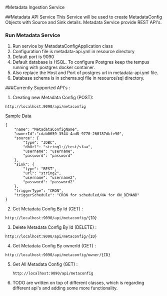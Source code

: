 #Metadata Ingestion Service

##Metadata API Service 
This Service will be used to create MetadataConfig Objects with Source and Sink details.
Metadata Service provide REST API's.

### Run Metadata Service
1. Run service by MetadataConfigApplication class
2. Configuration file is metadata-api.yml in resource directory
3. Default port is 9090
4. Default database is HSQL. To configure Postgres keep the tempus running with postgres docker container.
5. Also replace the Host and Port of postgres url in metadata-api.yml file.
6. Database schema is in schema.sql file in resource/sql directory.

###Currently Supported API's : 
1. Creating new Metadata Config (POST): 
```text
http://localhost:9090/api/metaconfig
```
Sample Data
```text
{
	"name": "MetadataConfigName",
	"ownerId":"cdab0659-3544-4ad8-9770-260187dbfe90",
	"source": {
		"type": "JDBC",
		"dbUrl": "string1://test/sfaa",
		"username": "username",
		"password": "password"
	},
	"sink": {
		"type": "REST",
		"url": "string2",
		"username": "username2",
		"password": "password2"
	},
	"triggerType": "CRON",
	"triggerSchedule": "CRON for scheduled/NA for ON_DEMAND"
}
```
2.  Get Metadata Config By Id (GET) :
```text
http://localhost:9090/api/metaconfig/{ID}
```
3. Delete Metadata Config By Id (DELETE) :
```text
http://localhost:9090/api/metaconfig/{ID}
```
4. Get Metadata Config By ownerId (GET) :
  ```text
  http://localhost:9090/api/metaconfig/owner/{ID}
  ```
5. Get All Metadata Config  (GET) :
    ```text
    http://localhost:9090/api/metaconfig
    ```

6. TODO are written on top of different classes, which is regarding different api's and adding some more functionality.


